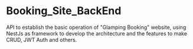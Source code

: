 # Booking_Site_BackEnd
API to establish the basic operation of "Glamping Booking" website, using NestJs as framework to develop the architecture and the features to make CRUD, JWT Auth and others.
